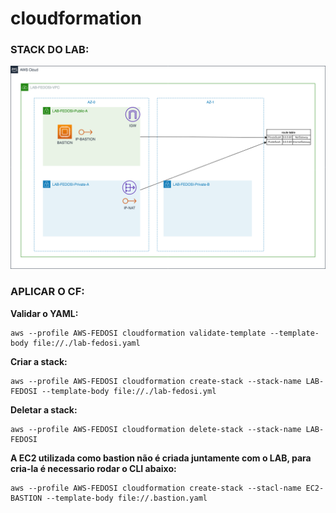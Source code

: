 # cloudformation

### STACK DO LAB:

![STACK](picture/stack.png)

### APLICAR O CF:

**Validar o YAML:**
```Shell
aws --profile AWS-FEDOSI cloudformation validate-template --template-body file://./lab-fedosi.yaml
```

**Criar a stack:**
```Shell
aws --profile AWS-FEDOSI cloudformation create-stack --stack-name LAB-FEDOSI --template-body file://./lab-fedosi.yml
```

**Deletar a stack:**
```Shell
aws --profile AWS-FEDOSI cloudformation delete-stack --stack-name LAB-FEDOSI
```

**A EC2 utilizada como bastion não é criada juntamente com o LAB, para cria-la é necessario rodar o CLI abaixo:**

```Shell
aws --profile AWS-FEDOSI cloudformation create-stack --stacl-name EC2-BASTION --template-body file://.bastion.yaml
```